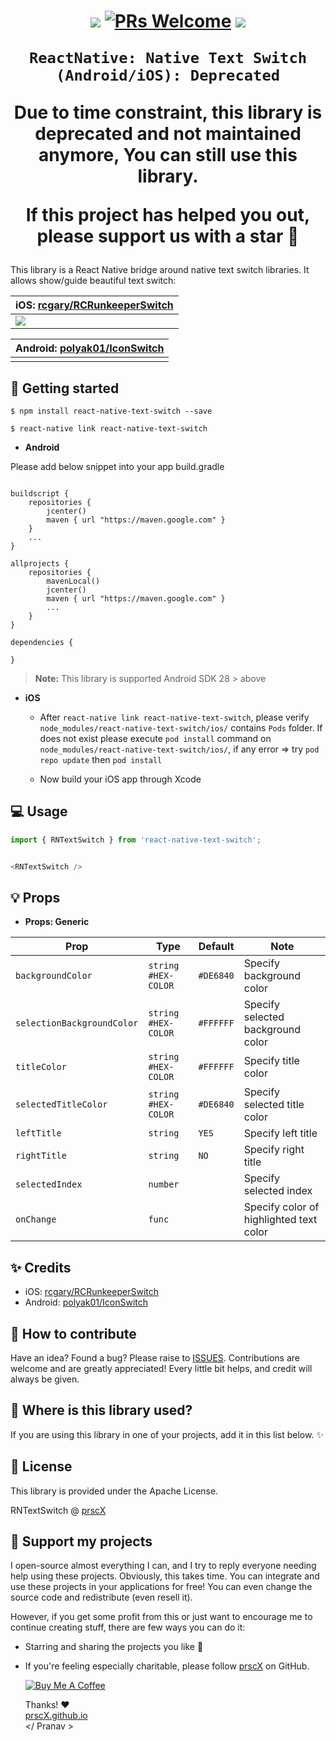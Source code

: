 
<h1 align="center">

<p align="center">
  <a href="https://www.npmjs.com/package/react-native-text-switch"><img src="http://img.shields.io/npm/v/react-native-text-switch.svg?style=flat" /></a>
  <a href="https://github.com/prscX/react-native-text-switch/pulls"><img alt="PRs Welcome" src="https://img.shields.io/badge/PRs-welcome-brightgreen.svg" /></a>
  <a href="https://github.com/prscX/react-native-text-switch#License"><img src="https://img.shields.io/npm/l/react-native-text-switch.svg?style=flat" /></a>
</p>


    ReactNative: Native Text Switch (Android/iOS): Deprecated

Due to time constraint, this library is deprecated and not maintained anymore, You can still use this library.

If this project has helped you out, please support us with a star 🌟
</h1>

This library is a React Native bridge around native text switch libraries. It allows show/guide beautiful text switch:


| **iOS: [rcgary/RCRunkeeperSwitch](https://github.com/rcgary/RCRunkeeperSwitch)**             |
| ----------------- |
| <img src="https://raw.githubusercontent.com/rcgary/RCRunkeeperSwitch/master/RCRunkeeperSwitch.gif" />                  |

| **Android: [polyak01/IconSwitch](https://github.com/polyak01/IconSwitch)**             |
| ----------------- |
|  |



## 📖 Getting started

`$ npm install react-native-text-switch --save`

`$ react-native link react-native-text-switch`

- **Android**

Please add below snippet into your app build.gradle

```

buildscript {
    repositories {
        jcenter()
        maven { url "https://maven.google.com" }
    }
    ...
}

allprojects {
    repositories {
        mavenLocal()
        jcenter()
        maven { url "https://maven.google.com" }
        ...
    }
}

dependencies {

}

```

> **Note:** This library is supported Android SDK 28 > above

- **iOS**
  - After `react-native link react-native-text-switch`, please verify `node_modules/react-native-text-switch/ios/` contains `Pods` folder. If does not exist please execute `pod install` command on `node_modules/react-native-text-switch/ios/`, if any error => try `pod repo update` then `pod install`

  - Now build your iOS app through Xcode


## 💻 Usage

```javascript
import { RNTextSwitch } from 'react-native-text-switch';

```

```javascript

<RNTextSwitch />

```

## 💡 Props

- **Props: Generic**

| Prop              | Type       | Default | Note                                                                                                       |
| ----------------- | ---------- | ------- | ---------------------------------------------------------------------------------------------------------- |
| `backgroundColor`       |   `string #HEX-COLOR`   |    `#DE6840`     | Specify background color
| `selectionBackgroundColor` | `string #HEX-COLOR` |    `#FFFFFF`     | Specify selected background color                                                   |  |
| `titleColor`    |   `string #HEX-COLOR`   |     `#FFFFFF`    | Specify title color                                        |  |
| `selectedTitleColor`    |   `string #HEX-COLOR`   |    `#DE6840`     | Specify selected title color                                        |  |
| `leftTitle`    | `string`     |    `YES`     | Specify left title                                        |  |
| `rightTitle`    | `string`     |     `NO`    | Specify right title                                        |  |
| `selectedIndex`      | `number`     |         | Specify selected index
| `onChange`    | `func`     |         | Specify color of highlighted text color                                        |  |



## ✨ Credits

- iOS: [rcgary/RCRunkeeperSwitch](https://github.com/rcgary/RCRunkeeperSwitch)
- Android: [polyak01/IconSwitch](https://github.com/polyak01/IconSwitch)


## 🤔 How to contribute
Have an idea? Found a bug? Please raise to [ISSUES](https://github.com/prscX/react-native-text-switch/issues).
Contributions are welcome and are greatly appreciated! Every little bit helps, and credit will always be given.

## 💫 Where is this library used?
If you are using this library in one of your projects, add it in this list below. ✨


## 📜 License
This library is provided under the Apache License.

RNTextSwitch @ [prscX](https://github.com/prscX)

## 💖 Support my projects
I open-source almost everything I can, and I try to reply everyone needing help using these projects. Obviously, this takes time. You can integrate and use these projects in your applications for free! You can even change the source code and redistribute (even resell it).

However, if you get some profit from this or just want to encourage me to continue creating stuff, there are few ways you can do it:
* Starring and sharing the projects you like 🚀
* If you're feeling especially charitable, please follow [prscX](https://github.com/prscX) on GitHub.

  <a href="https://www.buymeacoffee.com/prscX" target="_blank"><img src="https://www.buymeacoffee.com/assets/img/custom_images/orange_img.png" alt="Buy Me A Coffee" style="height: auto !important;width: auto !important;" ></a>

  Thanks! ❤️
  <br/>
  [prscX.github.io](https://prscx.github.io)
  <br/>
  </ Pranav >
